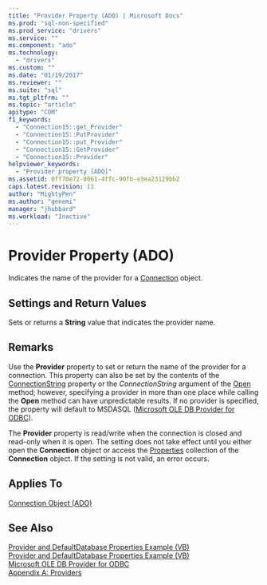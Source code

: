```yaml
---
title: "Provider Property (ADO) | Microsoft Docs"
ms.prod: "sql-non-specified"
ms.prod_service: "drivers"
ms.service: ""
ms.component: "ado"
ms.technology:
  - "drivers"
ms.custom: ""
ms.date: "01/19/2017"
ms.reviewer: ""
ms.suite: "sql"
ms.tgt_pltfrm: ""
ms.topic: "article"
apitype: "COM"
f1_keywords: 
  - "Connection15::get_Provider"
  - "Connection15::PutProvider"
  - "Connection15::put_Provider"
  - "Connection15::GetProvider"
  - "Connection15::Provider"
helpviewer_keywords: 
  - "Provider property [ADO]"
ms.assetid: 0ff70e72-0061-4ffc-90fb-e3ea23129bb2
caps.latest.revision: 11
author: "MightyPen"
ms.author: "genemi"
manager: "jhubbard"
ms.workload: "Inactive"
---
```

# Provider Property (ADO)
Indicates the name of the provider for a [Connection](../../../ado/reference/ado-api/connection-object-ado.md) object.  
  
## Settings and Return Values  
 Sets or returns a **String** value that indicates the provider name.  
  
## Remarks  
 Use the **Provider** property to set or return the name of the provider for a connection. This property can also be set by the contents of the [ConnectionString](../../../ado/reference/ado-api/connectionstring-property-ado.md) property or the *ConnectionString* argument of the [Open](../../../ado/reference/ado-api/open-method-ado-connection.md) method; however, specifying a provider in more than one place while calling the **Open** method can have unpredictable results. If no provider is specified, the property will default to MSDASQL ([Microsoft OLE DB Provider for ODBC](../../../ado/guide/appendixes/microsoft-ole-db-provider-for-odbc.md)).  
  
 The **Provider** property is read/write when the connection is closed and read-only when it is open. The setting does not take effect until you either open the **Connection** object or access the [Properties](../../../ado/reference/ado-api/properties-collection-ado.md) collection of the **Connection** object. If the setting is not valid, an error occurs.  
  
## Applies To  
 [Connection Object (ADO)](../../../ado/reference/ado-api/connection-object-ado.md)  
  
## See Also  
 [Provider and DefaultDatabase Properties Example (VB)](../../../ado/reference/ado-api/provider-and-defaultdatabase-properties-example-vb.md)   
 [Provider and DefaultDatabase Properties Example (VB)](../../../ado/reference/ado-api/provider-and-defaultdatabase-properties-example-vb.md)   
 [Microsoft OLE DB Provider for ODBC](../../../ado/guide/appendixes/microsoft-ole-db-provider-for-odbc.md)   
 [Appendix A: Providers](../../../ado/guide/appendixes/appendix-a-providers.md)
